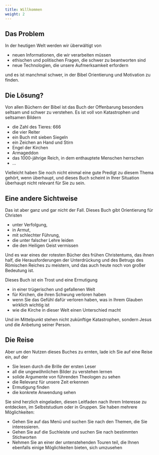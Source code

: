 ```yaml
---
title: Willkommen
weight: 2
---
```


## Das Problem

In der heutigen Welt werden wir überwältigt von 
- neuen Informationen, die wir verarbeiten müssen
- ethischen und politischen Fragen, die schwer zu beantworten sind
- neue Technologien, die unsere Aufmerksamkeit erfordern

und es ist manchmal schwer, in der Bibel Orientierung und Motivation zu finden.

## Die Lösung?

Von allen Büchern der Bibel ist das Buch der Offenbarung besonders seltsam und schwer zu verstehen. Es ist voll von Katastrophen und seltsamen Bildern
- die Zahl des Tieres: 666
- die vier Reiter
- ein Buch mit sieben Siegeln
- ein Zeichen an Hand und Stirn
- Engel der Kirchen
- Armageddon
- das 1000-jährige Reich, in dem enthauptete Menschen herrschen
- ...

Vielleicht haben Sie noch nicht einmal eine gute Predigt zu diesem Thema gehört, wenn überhaupt, und dieses Buch scheint in Ihrer Situation überhaupt nicht relevant für Sie zu sein.

## Eine andere Sichtweise

Das ist aber ganz und gar nicht der Fall. Dieses Buch gibt Orientierung für Christen 
- unter Verfolgung, 
- in Armut, 
- mit schlechter Führung, 
- die unter falscher Lehre leiden
- die den Heiligen Geist vermissen

Und es war eines der rotesten Bücher des frühen Christentums, das ihnen half, die Herausforderungen der Unterdrückung und des Betrugs des Römischen Reiches zu meistern, und das auch heute noch von großer Bedeutung ist.

Dieses Buch ist ein Trost und eine Ermutigung
- in einer trügerischen und gefallenen Welt
- für Kirchen, die ihren Schwung verloren haben
- wenn Sie das Gefühl dafür verloren haben, was in Ihrem Glauben wirklich wichtig ist
- wie die Kirche in dieser Welt einen Unterschied macht

Und im Mittelpunkt stehen nicht zukünftige Katastrophen, sondern Jesus und die Anbetung seiner Person.

## Die Reise

Aber um den Nutzen dieses Buches zu ernten, lade ich Sie auf eine Reise ein, auf der
- Sie lesen durch die Brille der ersten Leser
- all die ungewöhnlichen Bilder zu verstehen lernen
- solide Argumente von führenden Theologen zu sehen
- die Relevanz für unsere Zeit erkennen
- Ermutigung finden 
- die konkrete Anwendung sehen

Sie sind herzlich eingeladen, diesen Leitfaden nach Ihrem Interesse zu entdecken, im Selbststudium oder in Gruppen. Sie haben mehrere Möglichkeiten:
- Gehen Sie auf das Menü und suchen Sie nach den Themen, die Sie interessieren.
- Gehen Sie auf die Suchleiste und suchen Sie nach bestimmten Stichworten
- Nehmen Sie an einer der untenstehenden Touren teil, die Ihnen ebenfalls einige Möglichkeiten bieten, sich umzusehen
